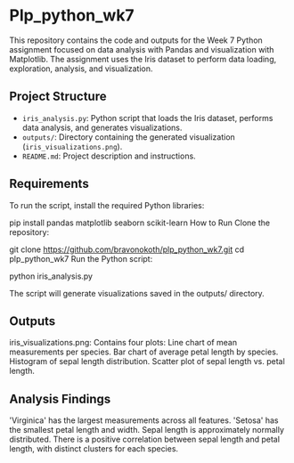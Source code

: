 # Plp_python_wk7

This repository contains the code and outputs for the Week 7 Python assignment focused on data analysis with Pandas and visualization with Matplotlib. The assignment uses the Iris dataset to perform data loading, exploration, analysis, and visualization.

## Project Structure
- `iris_analysis.py`: Python script that loads the Iris dataset, performs data analysis, and generates visualizations.
- `outputs/`: Directory containing the generated visualization (`iris_visualizations.png`).
- `README.md`: Project description and instructions.

## Requirements
To run the script, install the required Python libraries:

pip install pandas matplotlib seaborn scikit-learn
How to Run
Clone the repository:

git clone https://github.com/bravonokoth/plp_python_wk7.git
cd plp_python_wk7
Run the Python script:

python iris_analysis.py

The script will generate visualizations saved in the outputs/ directory.

## Outputs

iris_visualizations.png: Contains four plots:
Line chart of mean measurements per species.
Bar chart of average petal length by species.
Histogram of sepal length distribution.
Scatter plot of sepal length vs. petal length.

## Analysis Findings
'Virginica' has the largest measurements across all features.
'Setosa' has the smallest petal length and width.
Sepal length is approximately normally distributed.
There is a positive correlation between sepal length and petal length, with distinct clusters for each species.
